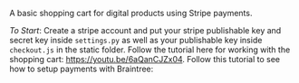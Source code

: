A basic shopping cart for digital products using Stripe payments.

*To Start*: Create a stripe account and put your stripe publishable key and secret key inside `settings.py` as well as your publishable key inside `checkout.js` in the static folder. Follow the tutorial here for working with the shopping cart: https://youtu.be/6aQanCJZx04. Follow this tutorial to see how to setup payments with Braintree: 

